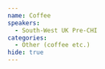 ```yaml
---
name: Coffee
speakers:
  - South-West UK Pre-CHI
categories:
  - Other (coffee etc.)
hide: true
---
```

